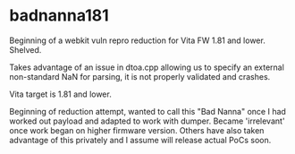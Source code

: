 badnanna181
===========

Beginning of a webkit vuln repro reduction for Vita FW 1.81 and lower. Shelved.

Takes advantage of an issue in dtoa.cpp allowing us to specify an external non-standard NaN for parsing, it is not properly validated and crashes.

Vita target is 1.81 and lower.

Beginning of reduction attempt, wanted to call this "Bad Nanna" once I had worked out payload and adapted to work with dumper.
Became 'irrelevant' once work began on higher firmware version. Others have also taken advantage of this privately and I assume will release actual PoCs soon.
